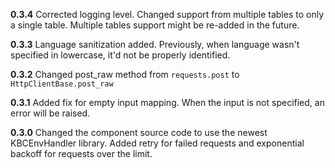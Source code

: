 **0.3.4**
Corrected logging level. Changed support from multiple tables to only a single table. Multiple tables support might be re-added in the future.

**0.3.3**
Language sanitization added. Previously, when language wasn't specified in lowercase, it'd not be properly identified.

**0.3.2**
Changed post_raw method from `requests.post` to `HttpClientBase.post_raw`

**0.3.1**
Added fix for empty input mapping. When the input is not specified, an error will be raised.

**0.3.0**
Changed the component source code to use the newest KBCEnvHandler library. Added retry for failed requests and exponential backoff for requests over the limit.